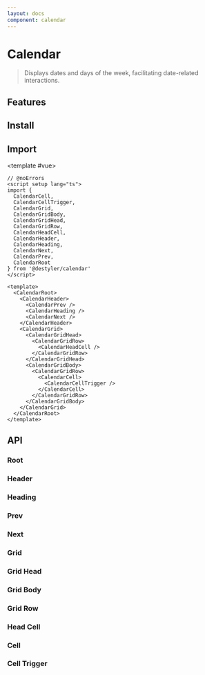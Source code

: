 ```yaml
---
layout: docs
component: calendar
---
```


# Calendar

> Displays dates and days of the week, facilitating date-related interactions.

<Preview name="calendar" />

## Features

<Features :lists="[
  'Full keyboard navigation',
  'Can be controlled or uncontrolled',
  'Focus is fully managed',
  'Localization support',
  'Highly composable',
]" />

## Install

<CodeGroupPackage name="@destyler/calendar @internationalized/date" />

## Import

<CodePreview :tabs="[
  {value: 'vue', label: 'index.vue', icon: 'vscode-icons:file-type-vue'}
]">

<template #vue>

```vue twoslash
// @noErrors
<script setup lang="ts">
import {
  CalendarCell,
  CalendarCellTrigger,
  CalendarGrid,
  CalendarGridBody,
  CalendarGridHead,
  CalendarGridRow,
  CalendarHeadCell,
  CalendarHeader,
  CalendarHeading,
  CalendarNext,
  CalendarPrev,
  CalendarRoot
} from '@destyler/calendar'
</script>

<template>
  <CalendarRoot>
    <CalendarHeader>
      <CalendarPrev />
      <CalendarHeading />
      <CalendarNext />
    </CalendarHeader>
    <CalendarGrid>
      <CalendarGridHead>
        <CalendarGridRow>
          <CalendarHeadCell />
        </CalendarGridRow>
      </CalendarGridHead>
      <CalendarGridBody>
        <CalendarGridRow>
          <CalendarCell>
            <CalendarCellTrigger />
          </CalendarCell>
        </CalendarGridRow>
      </CalendarGridBody>
    </CalendarGrid>
  </CalendarRoot>
</template>
```

</template>

</CodePreview>

## API

### Root

<!--@include: ../../packages/components/calendar/.docs/root.md-->

<Attribute
  :value="[
    {
      name: '[data-readonly]',
      value:`Present when readonly`
    },
    {
      name: '[data-disabled]',
      value:`Present when disabled`
    },
    {
      name: '[data-invalid]',
      value:`Present when invalid`
    },
  ]"
/>

### Header

<!--@include: ../../packages/components/calendar/.docs/header.md-->

### Heading

<!--@include: ../../packages/components/calendar/.docs/heading.md-->

<Attribute
  :value="[
    {
      name: '[data-disabled]',
      value:`Present when disabled`
    },
  ]"
/>

### Prev

<!--@include: ../../packages/components/calendar/.docs/prev.md-->

<Attribute
  :value="[
    {
      name: '[data-disabled]',
      value:`Present when disabled`
    },
  ]"
/>

### Next

<!--@include: ../../packages/components/calendar/.docs/next.md-->

<Attribute
  :value="[
    {
      name: '[data-disabled]',
      value:`Present when disabled`
    },
  ]"
/>

### Grid

<!--@include: ../../packages/components/calendar/.docs/grid.md-->

<Attribute
  :value="[
    {
      name: '[data-readonly]',
      value:`Present when readonly`
    },
    {
      name: '[data-disabled]',
      value:`Present when disabled`
    },
  ]"
/>

### Grid Head

<!--@include: ../../packages/components/calendar/.docs/gridHead.md-->

### Grid Body

<!--@include: ../../packages/components/calendar/.docs/gridBody.md-->

### Grid Row

<!--@include: ../../packages/components/calendar/.docs/gridRow.md-->

### Head Cell

<!--@include: ../../packages/components/calendar/.docs/headCell.md-->

### Cell

<!--@include: ../../packages/components/calendar/.docs/cell.md-->

<Attribute
  :value="[
    {
      name: '[data-disabled]',
      value:`Present when disabled`
    },
  ]"
/>

### Cell Trigger

<!--@include: ../../packages/components/calendar/.docs/cellTrigger.md-->

<Attribute
  :value="[
    {
      name: '[data-disabled]',
      value:`Present when disabled`
    },
    {
      name: '[data-selected]',
      value:`Present when selected`
    },
    {
      name: '[data-value]',
      value:`The ISO string value of the date.`
    },
    {
      name: '[data-unavailable]',
      value:`Present when unavailable`
    },
    {
      name: '[data-today]',
      value:`Present when today`
    },
    {
      name: '[data-outside-view]',
      value:`Present when the date is outside the current month it is displayed in.`
    },
    {
      name: '[data-outside-visible-view]',
      value:`Present when the date is outside the months that are visible on the calendar.`
    },
    {
      name: '[data-focused]',
      value:`Present when focused`
    },
  ]"
/>
